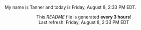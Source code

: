 My name is Tanner and today is Friday, August 8, 2:33 PM EDT.

<p align="center">This <i>README</i> file is generated <b>every 3 hours</b>!</br>Last refresh: Friday, August 8, 2:33 PM EDT<br /></p>
